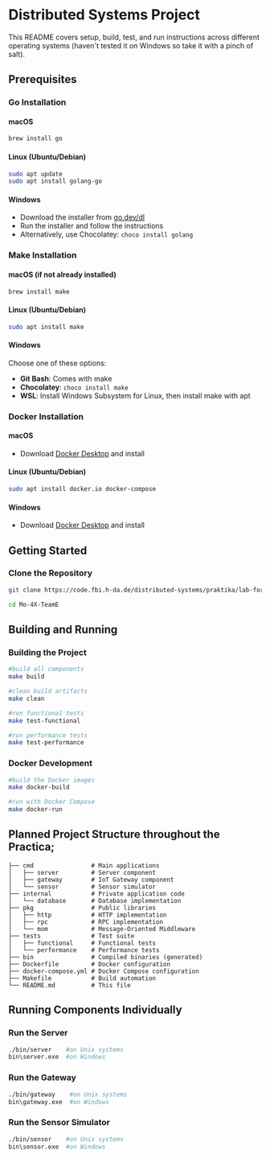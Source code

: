 # Distributed Systems Project
This README covers setup, build, test, and run instructions across different operating systems (haven't tested it on Windows so take it with a pinch of salt).

## Prerequisites
### Go Installation
#### macOS
```bash
brew install go
```

#### Linux (Ubuntu/Debian)
```bash
sudo apt update
sudo apt install golang-go
```

#### Windows
- Download the installer from [go.dev/dl](https://go.dev/dl/)
- Run the installer and follow the instructions
- Alternatively, use Chocolatey: `choco install golang`

### Make Installation

#### macOS (if not already installed)
```bash
brew install make
```

#### Linux (Ubuntu/Debian)
```bash
sudo apt install make
```

#### Windows
Choose one of these options:
- **Git Bash**: Comes with make
- **Chocolatey**: `choco install make`
- **WSL**: Install Windows Subsystem for Linux, then install make with apt

### Docker Installation

#### macOS
- Download [Docker Desktop](https://www.docker.com/products/docker-desktop) and install

#### Linux (Ubuntu/Debian)
```bash
sudo apt install docker.io docker-compose
```

#### Windows
- Download [Docker Desktop](https://www.docker.com/products/docker-desktop) and install

## Getting Started

### Clone the Repository
```bash
git clone https://code.fbi.h-da.de/distributed-systems/praktika/lab-for-distributed-systems-2025-sose/moore/Mo-4X-TeamE.git
```
```bash
cd Mo-4X-TeamE
```

## Building and Running

### Building the Project

```bash
#build all components
make build

#clean build artifacts
make clean

#run functional tests
make test-functional

#run performance tests
make test-performance
```

### Docker Development

```bash
#build the Docker images
make docker-build

#run with Docker Compose
make docker-run
```

## Planned Project Structure throughout the Practica;

```
├── cmd                # Main applications
│   ├── server         # Server component
│   ├── gateway        # IoT Gateway component
│   └── sensor         # Sensor simulator
├── internal           # Private application code
│   └── database       # Database implementation
├── pkg                # Public libraries
│   ├── http           # HTTP implementation
│   ├── rpc            # RPC implementation
│   └── mom            # Message-Oriented Middleware
├── tests              # Test suite
│   ├── functional     # Functional tests
│   └── performance    # Performance tests
├── bin                # Compiled binaries (generated)
├── Dockerfile         # Docker configuration
├── docker-compose.yml # Docker Compose configuration
├── Makefile           # Build automation
└── README.md          # This file
```

## Running Components Individually

### Run the Server
```bash
./bin/server    #on Unix systems
bin\server.exe  #on Windows
```

### Run the Gateway
```bash
./bin/gateway    #on Unix systems
bin\gateway.exe  #on Windows
```

### Run the Sensor Simulator
```bash
./bin/sensor    #on Unix systems
bin\sensor.exe  #on Windows
```